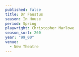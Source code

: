 ```yaml
---
published: false
title: Dr Faustus
season: In House
period: Spring
playwright: Christopher Marlowe
season_sort: 260
year: "99_00"
venue:
  - New Theatre
---
```



